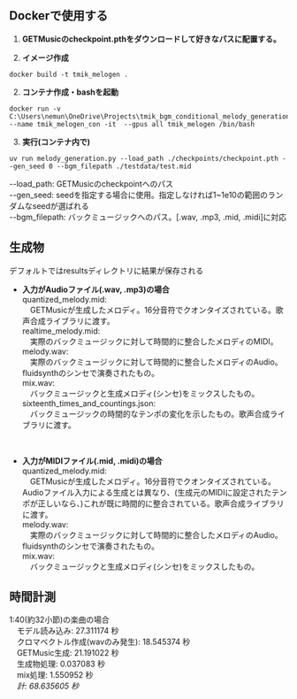 
## Dockerで使用する

1. **GETMusicのcheckpoint.pthをダウンロードして好きなパスに配置する。**


2. **イメージ作成**
```
docker build -t tmik_melogen .
```

2. **コンテナ作成・bashを起動**
```
docker run -v C:\Users\nemun\OneDrive\Projects\tmik_bgm_conditional_melody_generation:/workspace/app --name tmik_melogen_con -it  --gpus all tmik_melogen /bin/bash
```

3. **実行(コンテナ内で)**
```
uv run melody_generation.py --load_path ./checkpoints/checkpoint.pth --gen_seed 0 --bgm_filepath ./testdata/test.mid
```

--load_path: GETMusicのcheckpointへのパス  
--gen_seed: seedを指定する場合に使用。指定しなければ1~1e10の範囲のランダムなseedが選ばれる  
--bgm_filepath: バックミュージックへのパス。[.wav, .mp3, .mid, .midi]に対応  




## 生成物
デフォルトではresultsディレクトリに結果が保存される  


* **入力がAudioファイル(.wav, .mp3)の場合**  
quantized_melody.mid:  
&emsp;GETMusicが生成したメロディ。16分音符でクオンタイズされている。歌声合成ライブラリに渡す。  
realtime_melody.mid:  
&emsp;実際のバックミュージックに対して時間的に整合したメロディのMIDI。  
melody.wav:  
&emsp;実際のバックミュージックに対して時間的に整合したメロディのAudio。fluidsynthのシンセで演奏されたもの。  
mix.wav:  
&emsp;バックミュージックと生成メロディ(シンセ)をミックスしたもの。  
sixteenth_times_and_countings.json:  
&emsp;バックミュージックの時間的なテンポの変化を示したもの。歌声合成ライブラリに渡す。  
<br>

* **入力がMIDIファイル(.mid, .midi)の場合**  
quantized_melody.mid:  
&emsp;GETMusicが生成したメロディ。16分音符でクオンタイズされている。Audioファイル入力による生成とは異なり、(生成元のMIDIに設定されたテンポが正しいなら、)これが既に時間的に整合されている。歌声合成ライブラリに渡す。  
melody.wav:  
&emsp;実際のバックミュージックに対して時間的に整合したメロディのAudio。fluidsynthのシンセで演奏されたもの。  
mix.wav:  
&emsp;バックミュージックと生成メロディ(シンセ)をミックスしたもの。  



## 時間計測  

1:40(約32小節)の楽曲の場合  
&emsp;モデル読み込み: 27.311174 秒  
&emsp;クロマベクトル作成(wavのみ発生): 18.545374 秒  
&emsp;GETMusic生成: 21.191022 秒  
&emsp;生成物処理: 0.037083 秒  
&emsp;mix処理: 1.550952 秒  
&emsp;*計: 68.635605 秒*

